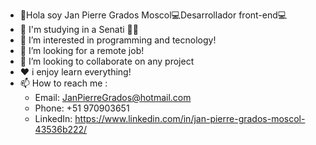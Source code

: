 - 👋Hola soy Jan Pierre Grados Moscol💻Desarrollador front-end💻
- 🚀 I'm studying in a Senati 👨‍🎓
- 👀 I’m interested in programming and tecnology!
- 💌 I’m looking for a remote job!
- 🙌 I’m looking to collaborate on any project
- ❤️ i enjoy learn everything!
- 📫 How to reach me :
  - Email: JanPierreGrados@hotmail.com
  - Phone: +51 970903651
  - LinkedIn: https://www.linkedin.com/in/jan-pierre-grados-moscol-43536b222/

<!---
JanPierre05/JanPierre05 is a ✨ special ✨ repository because its `README.md` (this file) appears on your GitHub profile.
You can click the Preview link to take a look at your changes.
--->
